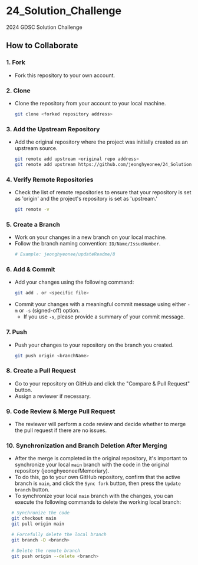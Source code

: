# 24_Solution_Challenge

2024 GDSC Solution Challenge

## How to Collaborate

### 1. Fork

- Fork this repository to your own account.

### 2. Clone

- Clone the repository from your account to your local machine.
  ```sh
  git clone <forked repository address>
  ```

### 3. Add the Upstream Repository

- Add the original repository where the project was initially created as an upstream source.
  ```sh
  git remote add upstream <original repo address>
  git remote add upstream https://github.com/jeonghyeonee/24_Solution_Challenge.git
  ```

### 4. Verify Remote Repositories

- Check the list of remote repositories to ensure that your repository is set as 'origin' and the project's repository is set as 'upstream.'
  ```sh
  git remote -v
  ```

### 5. Create a Branch

- Work on your changes in a new branch on your local machine.
- Follow the branch naming convention: `ID/Name/IssueNumber`.
  ```sh
  # Example: jeonghyeonee/updateReadme/8
  ```

### 6. Add & Commit

- Add your changes using the following command:
  ```sh
  git add . or <specific file>
  ```
- Commit your changes with a meaningful commit message using either `-m` or `-s` (signed-off) option.
  - If you use `-s`, please provide a summary of your commit message.

### 7. Push

- Push your changes to your repository on the branch you created.
  ```sh
  git push origin <branchName>
  ```

### 8. Create a Pull Request

- Go to your repository on GitHub and click the "Compare & Pull Request" button.
- Assign a reviewer if necessary.

### 9. Code Review & Merge Pull Request

- The reviewer will perform a code review and decide whether to merge the pull request if there are no issues.

### 10. Synchronization and Branch Deletion After Merging

- After the merge is completed in the original repository, it's important to synchronize your local `main` branch with the code in the original repository (jeonghyeonee/Memoriary).
- To do this, go to your own GitHub repository, confirm that the active branch is `main`, and click the `Sync fork` button, then press the `Update branch` button.
- To synchronize your local `main` branch with the changes, you can execute the following commands to delete the working local branch:

```sh
  # Synchronize the code
  git checkout main
  git pull origin main

  # Forcefully delete the local branch
  git branch -D <branch>

  # Delete the remote branch
  git push origin --delete <branch>
```

